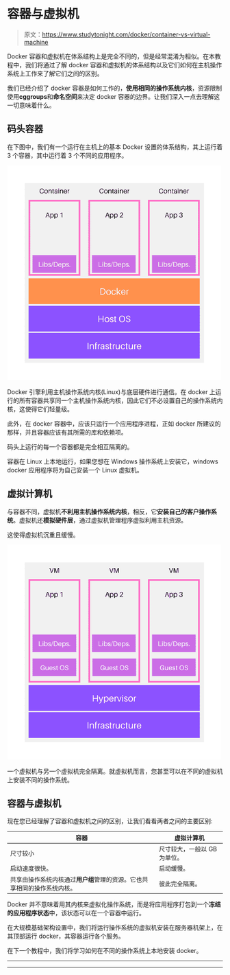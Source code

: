 # 容器与虚拟机

> 原文：<https://www.studytonight.com/docker/container-vs-virtual-machine>

Docker 容器和虚拟机在体系结构上是完全不同的，但是经常混淆为相似。在本教程中，我们将通过了解 docker 容器和虚拟机的体系结构以及它们如何在主机操作系统上工作来了解它们之间的区别。

我们已经介绍了 docker 容器是如何工作的，**使用相同的操作系统内核**，资源限制使用**cggroups**和**命名空间**来决定 docker 容器的边界。让我们深入一点去理解这一切意味着什么。

## 码头容器

在下图中，我们有一个运行在主机上的基本 Docker 设置的体系结构，其上运行着 3 个容器，其中运行着 3 个不同的应用程序。

![Docker container architecture on host machine](img/80165c7dfe427bf4f9415392658b5690.png)

Docker 引擎利用主机操作系统内核(Linux)与底层硬件进行通信。在 docker 上运行的所有容器共享同一个主机操作系统内核，因此它们不必设置自己的操作系统内核，这使得它们轻量级。

此外，在 docker 容器中，应该只运行一个应用程序进程，正如 docker 所建议的那样，并且容器应该有其所需的库和依赖项。

码头上运行的每一个容器都是完全相互隔离的。

容器在 Linux 上本地运行，如果您想在 Windows 操作系统上安装它，windows docker 应用程序将为自己安装一个 Linux 虚拟机。

## 虚拟计算机

与容器不同，虚拟机**不利用主机操作系统内核**，相反，它**安装自己的客户操作系统**。虚拟机还**模拟硬件层**，通过虚拟机管理程序虚拟利用主机资源。

这使得虚拟机沉重且缓慢。

![Virtual machine architecture](img/fcd8f6b3fd2e47a1ac32d85a95b251d2.png)

一个虚拟机与另一个虚拟机完全隔离。就虚拟机而言，您甚至可以在不同的虚拟机上安装不同的操作系统。

## 容器与虚拟机

现在您已经理解了容器和虚拟机之间的区别，让我们看看两者之间的主要区别:

| 容器 | 虚拟计算机 |
| --- | --- |
| 尺寸较小 | 尺寸较大，一般以 GB 为单位。 |
| 启动速度很快。 | 启动缓慢。 |
| 共享由操作系统内核通过**用户组**管理的资源。它也共享相同的操作系统内核。 | 彼此完全隔离。 |

Docker 并不意味着用其内核来虚拟化操作系统，而是将应用程序打包到一个**冻结的应用程序状态**中，该状态可以在一个容器中运行。

在大规模基础架构设置中，我们将运行操作系统的虚拟机安装在服务器机架上，在其顶部运行 docker，其容器运行各个服务。

在下一个教程中，我们将学习如何在不同的操作系统上本地安装 docker。

* * *

* * *